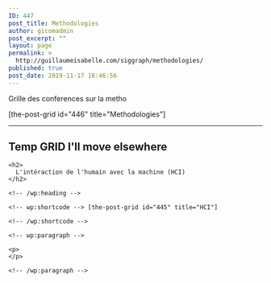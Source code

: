 ```yaml
---
ID: 447
post_title: Methodologies
author: gicomadmin
post_excerpt: ""
layout: page
permalink: >
  http://guillaumeisabelle.com/siggraph/methodologies/
published: true
post_date: 2019-11-17 16:46:56
---
```

<!-- wp:paragraph -->

Grille des conferences sur la metho

<!-- /wp:paragraph -->

<!-- wp:shortcode --> [the-post-grid id="446" title="Methodologies"] 

<!-- /wp:shortcode -->

<!-- wp:separator -->

<hr class="wp-block-separator" />

<!-- /wp:separator -->

<!-- wp:heading -->

## Temp GRID I'll move elsewhere

<!-- /wp:heading -->

<!-- wp:paragraph -->



<!-- /wp:paragraph -->

<!-- wp:group -->

<div class="wp-block-group">
  <div class="wp-block-group__inner-container">
    <!-- wp:heading -->
    
    <h2>
      L'intéraction de l'humain avec la machine (HCI)
    </h2>
    
    <!-- /wp:heading -->
    
    <!-- wp:shortcode --> [the-post-grid id="445" title="HCI"] 
    
    <!-- /wp:shortcode -->
    
    <!-- wp:paragraph -->
    
    <p>
    </p>
    
    <!-- /wp:paragraph -->
  </div>
</div>

<!-- /wp:group -->